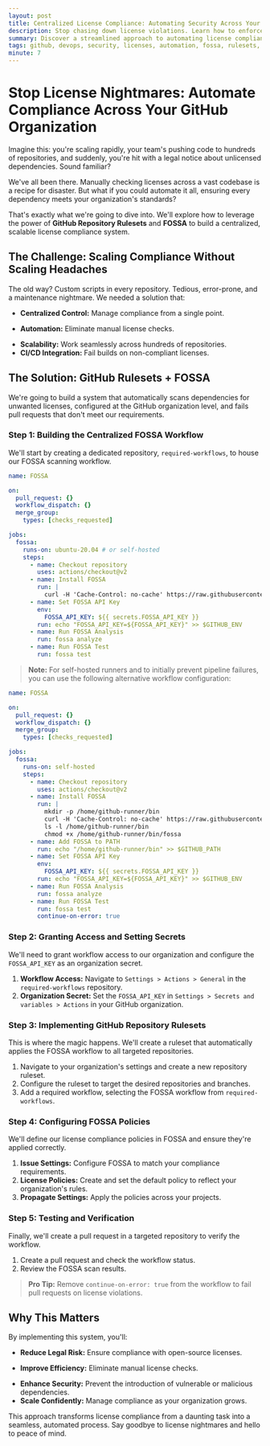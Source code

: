 ```yaml
---
layout: post
title: Centralized License Compliance: Automating Security Across Your GitHub Organization
description: Stop chasing down license violations. Learn how to enforce dependency license compliance across hundreds of repositories with GitHub Rulesets and FOSSA.
summary: Discover a streamlined approach to automating license compliance across your GitHub organization, eliminating manual work and mitigating legal risks.
tags: github, devops, security, licenses, automation, fossa, rulesets, ci/cd
minute: 7
---
```


# Stop License Nightmares: Automate Compliance Across Your GitHub Organization

Imagine this: you're scaling rapidly, your team's pushing code to hundreds of repositories, and suddenly, you're hit with a legal notice about unlicensed dependencies. Sound familiar?

We've all been there. Manually checking licenses across a vast codebase is a recipe for disaster. But what if you could automate it all, ensuring every dependency meets your organization's standards?

That's exactly what we're going to dive into. We'll explore how to leverage the power of **GitHub Repository Rulesets** and **FOSSA** to build a centralized, scalable license compliance system.

## The Challenge: Scaling Compliance Without Scaling Headaches

The old way? Custom scripts in every repository. Tedious, error-prone, and a maintenance nightmare. We needed a solution that:

+ **Centralized Control:** Manage compliance from a single point.
- **Automation:** Eliminate manual license checks.
* **Scalability:** Work seamlessly across hundreds of repositories.
* **CI/CD Integration:** Fail builds on non-compliant licenses.

## The Solution: GitHub Rulesets + FOSSA

We're going to build a system that automatically scans dependencies for unwanted licenses, configured at the GitHub organization level, and fails pull requests that don't meet our requirements.

### Step 1: Building the Centralized FOSSA Workflow

We'll start by creating a dedicated repository, `required-workflows`, to house our FOSSA scanning workflow.

```yaml
name: FOSSA

on:
  pull_request: {}
  workflow_dispatch: {}
  merge_group:
    types: [checks_requested]

jobs:
  fossa:
    runs-on: ubuntu-20.04 # or self-hosted
    steps:
      - name: Checkout repository
        uses: actions/checkout@v2
      - name: Install FOSSA
        run: |
          curl -H 'Cache-Control: no-cache' https://raw.githubusercontent.com/fossas/fossa-cli/master/install-latest.sh | bash
      - name: Set FOSSA API Key
        env:
          FOSSA_API_KEY: ${{ secrets.FOSSA_API_KEY }}
        run: echo "FOSSA_API_KEY=${FOSSA_API_KEY}" >> $GITHUB_ENV
      - name: Run FOSSA Analysis
        run: fossa analyze
      - name: Run FOSSA Test
        run: fossa test
```

> **Note:** For self-hosted runners and to initially prevent pipeline failures, you can use the following alternative workflow configuration:

```yaml
name: FOSSA

on:
  pull_request: {}
  workflow_dispatch: {}
  merge_group:
    types: [checks_requested]

jobs:
  fossa:
    runs-on: self-hosted
    steps:
      - name: Checkout repository
        uses: actions/checkout@v2
      - name: Install FOSSA
        run: |
          mkdir -p /home/github-runner/bin
          curl -H 'Cache-Control: no-cache' https://raw.githubusercontent.com/fossas/fossa-cli/master/install-latest.sh | bash -s -- -b /home/github-runner/bin
          ls -l /home/github-runner/bin
          chmod +x /home/github-runner/bin/fossa
      - name: Add FOSSA to PATH
        run: echo "/home/github-runner/bin" >> $GITHUB_PATH
      - name: Set FOSSA API Key
        env:
          FOSSA_API_KEY: ${{ secrets.FOSSA_API_KEY }}
        run: echo "FOSSA_API_KEY=${FOSSA_API_KEY}" >> $GITHUB_ENV
      - name: Run FOSSA Analysis
        run: fossa analyze
      - name: Run FOSSA Test
        run: fossa test
        continue-on-error: true
```

### Step 2: Granting Access and Setting Secrets

We'll need to grant workflow access to our organization and configure the `FOSSA_API_KEY` as an organization secret.

1. **Workflow Access:** Navigate to `Settings > Actions > General` in the `required-workflows` repository.
2. **Organization Secret:** Set the `FOSSA_API_KEY` in `Settings > Secrets and variables > Actions` in your GitHub organization.

### Step 3: Implementing GitHub Repository Rulesets

This is where the magic happens. We'll create a ruleset that automatically applies the FOSSA workflow to all targeted repositories.

1. Navigate to your organization's settings and create a new repository ruleset.
2. Configure the ruleset to target the desired repositories and branches.
3. Add a required workflow, selecting the FOSSA workflow from `required-workflows`.

### Step 4: Configuring FOSSA Policies

We'll define our license compliance policies in FOSSA and ensure they're applied correctly.

1. **Issue Settings:** Configure FOSSA to match your compliance requirements.
2. **License Policies:** Create and set the default policy to reflect your organization's rules.
3. **Propagate Settings:** Apply the policies across your projects.

### Step 5: Testing and Verification

Finally, we'll create a pull request in a targeted repository to verify the workflow.

1. Create a pull request and check the workflow status.
2. Review the FOSSA scan results.

> **Pro Tip:** Remove `continue-on-error: true` from the workflow to fail pull requests on license violations.

## Why This Matters

By implementing this system, you'll:

+ **Reduce Legal Risk:** Ensure compliance with open-source licenses.
- **Improve Efficiency:** Eliminate manual license checks.
* **Enhance Security:** Prevent the introduction of vulnerable or malicious dependencies.
* **Scale Confidently:** Manage compliance as your organization grows.

This approach transforms license compliance from a daunting task into a seamless, automated process. Say goodbye to license nightmares and hello to peace of mind.
